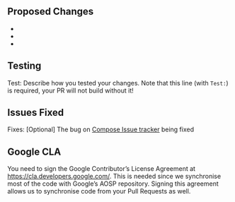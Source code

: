 ## Proposed Changes

  -
  -
  -

## Testing

Test: Describe how you tested your changes. Note that this line (with `Test:`) is required, your PR will not build without it!

## Issues Fixed

Fixes: [Optional] The bug on [Compose Issue tracker](https://github.com/JetBrains/compose-multiplatform/issues) being fixed

## Google CLA
You need to sign the Google Contributor’s License Agreement at https://cla.developers.google.com/.
This is needed since we synchronise most of the code with Google’s AOSP repository. Signing this agreement allows us to synchronise code from your Pull Requests as well.
